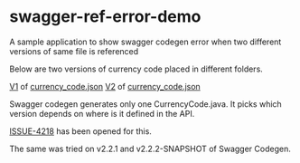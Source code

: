# swagger-ref-error-demo

A sample application to show swagger codegen error when two different versions of same file is referenced


Below are two versions of currency code placed in different folders.

[V1](https://github.com/abhijith-prabhakar/swagger-ref-error-demo/tree/diff_versions_issue4218/src/main/resources/v1/schema/common/v1) of [currency_code.json](https://github.com/abhijith-prabhakar/swagger-ref-error-demo/blob/diff_versions_issue4218/src/main/resources/v1/schema/common/v1/currency_code.json)
[V2](https://github.com/abhijith-prabhakar/swagger-ref-error-demo/tree/diff_versions_issue4218/src/main/resources/v1/schema/common/v2) of [currency_code.json](https://github.com/abhijith-prabhakar/swagger-ref-error-demo/blob/diff_versions_issue4218/src/main/resources/v1/schema/common/v2/currency_code.json)

Swagger codegen generates only one CurrencyCode.java.  It picks which version depends on where is it defined in the API.
  
[ISSUE-4218](https://github.com/swagger-api/swagger-codegen/issues/4218) has been opened for this.  

The same was tried on v2.2.1 and v2.2.2-SNAPSHOT of Swagger Codegen.